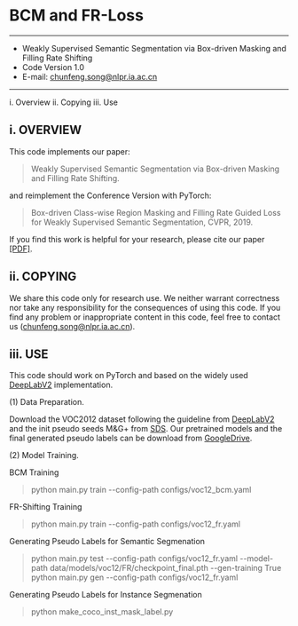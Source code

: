# BCM and FR-Loss
--------------------------------------------------------------------------------
* Weakly Supervised Semantic Segmentation via Box-driven Masking and Filling Rate Shifting 
* Code Version 1.0                                                             
* E-mail: chunfeng.song@nlpr.ia.ac.cn                                          
---------------------------------------------------------------------------------

i.    Overview
ii.   Copying
iii.  Use

i. OVERVIEW
-----------------------------
This code implements our paper:

>Weakly Supervised Semantic Segmentation via Box-driven Masking and Filling Rate Shifting.

and reimplement the Conference Version with PyTorch:

>Box-driven Class-wise Region Masking and Filling Rate Guided Loss for Weakly Supervised Semantic Segmentation, CVPR, 2019.


If you find this work is helpful for your research, please cite our paper [[PDF]](https://openaccess.thecvf.com/content_CVPR_2019/papers/Song_Box-Driven_Class-Wise_Region_Masking_and_Filling_Rate_Guided_Loss_for_CVPR_2019_paper.pdf).

ii. COPYING
-----------------------------
We share this code only for research use. We neither warrant 
correctness nor take any responsibility for the consequences of 
using this code. If you find any problem or inappropriate content
in this code, feel free to contact us (chunfeng.song@nlpr.ia.ac.cn).

iii. USE
-----------------------------
This code should work on PyTorch and based on the widely used [DeepLabV2](https://github.com/kazuto1011/deeplab-pytorch) implementation. 

(1) Data Preparation.

Download the VOC2012 dataset following the guideline from [DeepLabV2](https://github.com/kazuto1011/deeplab-pytorch) and the init pseudo seeds M&G+ from [SDS](https://www.mpi-inf.mpg.de/departments/computer-vision-and-machine-learning/research/weakly-supervised-learning/simple-does-it-weakly-supervised-instance-and-semantic-segmentation).
 Our pretrained models and the final generated pseudo labels can be download from [GoogleDrive](https://drive.google.com/drive/folders/1BluuWCms0LLCW6zcNlE8hsvTJIY5n32o?usp=sharing).
 
(2) Model Training.

BCM Training
>python main.py train --config-path configs/voc12_bcm.yaml

FR-Shifting Training
>python main.py train --config-path configs/voc12_fr.yaml

Generating Pseudo Labels for Semantic Segmenation
>python main.py test --config-path configs/voc12_fr.yaml --model-path data/models/voc12/FR/checkpoint_final.pth --gen-training True
>python main.py gen --config-path configs/voc12_fr.yaml

Generating Pseudo Labels for Instance Segmenation
>python make_coco_inst_mask_label.py
